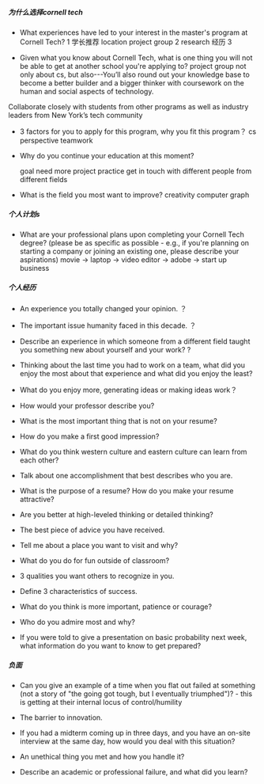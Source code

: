 ##### 为什么选择cornell tech 
- What experiences have led to your interest in the master's program at Cornell Tech?
  1 学长推荐  location   project group
  2 research 经历
  3 

- Given what you know about Cornell Tech, what is one thing you will not be able to get at another school you're applying to?
  project group
  not only about cs, but also---You’ll also round out your knowledge base to become a better builder and a bigger thinker with coursework on the human and social aspects of technology.

Collaborate closely with students from other programs as well as industry leaders from New York’s tech community

- 3 factors for you to apply for this program, why you fit this program？
  cs
  perspective
  teamwork

- Why do you continue your education at this moment?
  
  goal
  need more project practice
  get in touch with different people from different fields


- What is the field you most want to improve?
  creativity
  computer graph
##### 个人计划s

- What are your professional plans upon completing your Cornell Tech degree? (please be as specific as possible - e.g., if you're planning on starting a company or  joining an existing one, please describe your aspirations)
  movie -> laptop -> video editor -> adobe -> start up business 

##### 个人经历

- An experience you totally changed your opinion. ？

- The important issue humanity faced in this decade. ？ 
  
- Describe an experience in which someone from a different field taught you something new about yourself and your work?
?
- Thinking about the last time you had to work on a team, what did you enjoy the most about that experience and what did you enjoy the least?

- What do you enjoy more, generating ideas or making ideas work？

- How would your professor describe you?

- What is the most important thing that is not on your resume?

- How do you make a first good impression?

- What do you think western culture and eastern culture can learn from each other?

- Talk about one accomplishment that best describes who you are.

- What is the purpose of a resume? How do you make your resume attractive?

- Are you better at high-leveled thinking or detailed thinking?

- The best piece of advice you have received.

- Tell me about a place you want to visit and why?

- What do you do for fun outside of classroom?

- 3 qualities you want others to recognize in you. 

- Define 3 characteristics of success.

- What do you think is more important, patience or courage?

- Who do you admire most and why?

- If you were told to give a presentation on basic probability next week, what information do you want to know to get prepared?

##### 负面

- Can you give an example of a time when you flat out failed at something (not a story of "the going got tough, but I eventually triumphed")? - this is getting at their internal locus of control/humility

- The barrier to innovation.

- If you had a midterm coming up in three days, and you have an on-site interview at the same day, how would you deal with this situation?

- An unethical thing you met and how you handle it?

- Describe an academic or professional failure, and what did you learn?
